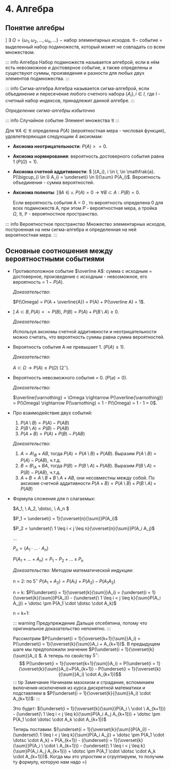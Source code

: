 # 4. Алгебра

## Понятие алгебры
$] \ \exists \ \Omega = \{\omega_1, \omega_2, \dots, \omega_n, \dotsc\} \ -$ набор элементарных исходов.
$\mathfrak{A} -$ событие = выделенный набор подмножеств, который может не совпадать со всем множеством.

::: info Алгебра
Набор подмножеств называется алгеброй, если в нём есть невозможное и достоверное событие, а также определены и существуют суммы, произведения и разности для любых двух элементов подмножества.
:::

::: info Сигма-алгебра
Алгебра называется сигма-алгеброй, если объединение и пересечение любого счетного набора $\{A_i\}, i \in I$, где I - счетный набор индексов, принадлежит данной алгебре.
:::

*Определение сигма-алгебры избыточно*

::: info Случайное событие
Элемент множества $\mathfrak{A}$ 
:::

Для $\forall A \in \mathfrak{A}$ определена $P(A)$ (вероятностная мера - числовая функция), удовлетворяющая следующим 4 аксиомам:

- **Аксиома неотрицательности**: $P(A) >= 0$.
- **Аксиома нормирования**: вероятность достоверного события равна 1 ($P(\Omega) = 1$).
- **Аксиома счетной аддитивности**: $ ]\{A_i\}, i \in I, \in \mathfrak{a}. P(\bigcup_{i \in I} A_i) = \underset{i \in I}{\sum} P(A_i)$. Вероятность объединения - сумма вероятностей.
- **Аксиома полноты**: $] \exists A \in \mathfrak{a}. \ P(A) = 0 \rightarrow \forall B \subset A: P(B) = 0$. 
    
    Если вероятность события А = 0 , то вероятность определена 0 для всех подмножеств А, при этом $P$ - вероятностная мера, а тройка $\Omega, \ \mathfrak{A},\ \mathbb{P}$ - вероятностное пространство.
 

::: info Вероятностное пространство
Множество элементарных исходов, построенная на нем сигма-алгебра и определенная на ней вероятностная мера.
:::

## Основные соотношения между вероятностными событиями
 
- Противоположное событие $\overline A$: сумма с исходным = достоверное, произведение с исходным - невозможное, его вероятность = $1 - P(A)$. 
    
    *Доказательство:*  
    
    $P(\Omega) = P(A + \overline{A}) = P(A) + P(\overline A) = 1$.

- $]\ A \subset B, P(A) <= P(B),\ P(B) = P(A) + P(B \setminus A) \geq 0$.

    *Доказательство:* 

    Используя аксиомы счетной аддитивности и неотрицательности можно считать, что вероятность суммы равна сумма вероятностей.

- Вероятность события А не превышает 1. ($P(A) \leq 1$).

    *Доказательство:* 
    
    $A \subset \Omega \rightarrow P(A) \leq P(\Omega)\ (2^\circ)$.

- Вероятность невозможного события = 0. ($P(\varnothing) = 0$).

    *Доказательство:* 

    $\overline{\varnothing} = \Omega \rightarrow P(\overline{\varnothing}) = P(\Omega) \rightarrow P(\varnothing) = 1 - P(\Omega) = 1 - 1 = 0$.
    
- Про взаимодействие двух событий:
         
  1. $P(A \setminus B) = P(A) - P(AB)$
  2. $P(B \setminus A) = P(B) - P(AB)$
  3. $P(A+B)=P(A)+P(B) - P(AB)$
         
    *Доказательство:*

     1. $A=A\setminus_ B + AB$, тогда $P(A)=P(A\setminus B) + P(AB)$. Выразим $P(A\setminus B) = P(A)-P(AB)$, ч.т.д.
     2. $B=B\setminus_ A + BA$, тогда $P(B)=P(B\setminus A) + P(AB)$. Выразим $P(B\setminus A) = P(B)-P(AB)$, ч.т.д.
     3. $A+B=A\setminus B + B\setminus A+AB$, они несовместны между собой. По аксиоме счетной аддитивности $P(A+B) = P(A \setminus B) + P(B \setminus A) + P(AB)$

- Формула сложения для n слагаемых: 
    
    $A_1, \ A_2, \dotsc, \ A_n $

    $P_1 = \underset{i = 1}{\overset{n}{\sum}}P(A_i)$

    $P_2 = \underset{\ 1 \leq i < j \leq n}{\overset{n}{\sum}}P(A_i A_j)$

    $\dotsc$
    
    $P_n=(A_1 \cdot \dotsc \cdot A_n)$

    $P(A_1+\dotsc+A_n) = P_1 - P_2 + \dotsc \pm P_n$

    *Доказательство:* Методом математической индукции:

    n = 2: по $5^\circ$ $P(A_1+A_2) = P(A_1) + P(A_2) - P(A_1A_2)$

    n = k: $P(\underset{i = 1}{\overset{k}{\sum}}A_i) = (\underset{i = 1}{\overset{k}{\sum}}P(A_i)) - (\underset{\ 1 \leq i < j \leq k}{\sum}P(A_i A_j)) + \dotsc \pm P(A_1 \cdot \dotsc \cdot A_k)$

    n = k+1: 
    
    ::: warning Предупреждение
    Дальше отсебятина, потому что оригинальное доказательство непонятно.
    :::

    Рассмотрим $P(\underset{i = 1}{\overset{k+1}{\sum}}A_i) = P(\underset{i = 1}{\overset{k}{\sum}}A_i + A_{k+1})$. В предыдущем шаге мы предположили значение $P(\underset{i = 1}{\overset{k}{\sum}}A_i) $. А теперь по свойству $5^\circ:$ 
    $$ P(\underset{i = 1}{\overset{k+1}{\sum}}A_i) = P(\underset{i = 1}{\overset{k}{\sum}}A_i)+P(A_{k+1}) - P(\underset{i = 1}{\overset{k}{(\sum}}A_i) \cdot A_{k+1})$$
    ::: tip Замечание
    Начинаем мазохизм и страдание, вспоминаем включения-исключения из курса дискретной математики и подставляем в $P(\underset{i = 1}{\overset{k}{(\sum}}A_i) \cdot A_{k+1})$:
    :::

    Это будет: $(\underset{i = 1}{\overset{k}{\sum}}P(A_i \ \cdot \ A_{k+1})) - (\underset{\ 1 \leq i < j \leq k}{\sum}P(A_i A_j A_{k+1})) + \dotsc \pm P(A_1 \cdot \dotsc \cdot A_k \cdot A_{k+1})$

    Теперь поставим: $(\underset{i = 1}{\overset{k}{\sum}}P(A_i)) - (\underset{\ 1 \leq i < j \leq k}{\sum}P(A_i A_j)) + \dotsc \pm P(A_1 \cdot \dotsc \cdot A_k) + P(A_{k+1}) - ((\underset{i = 1}{\overset{k}{\sum}}P(A_i \ \cdot \ A_{k+1})) - (\underset{\ 1 \leq i < j \leq k}{\sum}P(A_i A_j A_{k+1})) + \dotsc \pm P(A_1 \cdot \dotsc \cdot A_k \cdot A_{k+1}))$. Когда мы это упростим и сгруппируем, то получим ту формулу, которую нам надо =)